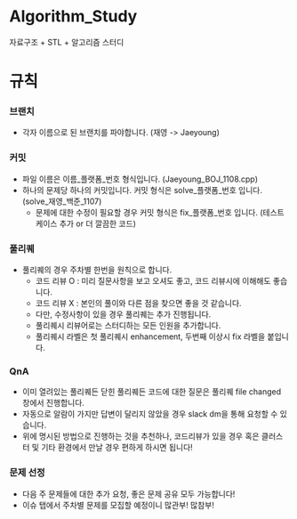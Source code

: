 # Algorithm_Study
자료구조 + STL + 알고리즘 스터디

# 규칙
### 브랜치
- 각자 이름으로 된 브랜치를 파야합니다. (재영 -> Jaeyoung)

### 커밋
- 파일 이름은 이름_플랫폼_번호 형식입니다. (Jaeyoung_BOJ_1108.cpp)
- 하나의 문제당 하나의 커밋입니다. 커밋 형식은 solve_플랫폼_번호 입니다. (solve_재영_백준_1107)
   - 문제에 대한 수정이 필요할 경우 커밋 형식은 fix_플랫폼_번호 입니다. (테스트케이스 추가 or 더 깔끔한 코드)

### 풀리퀘
- 풀리퀘의 경우 주차별 한번을 원칙으로 합니다.
  - 코드 리뷰 O : 미리 질문사항을 보고 오셔도 좋고, 코드 리뷰시에 이해해도 좋습니다.
  - 코드 리뷰 X : 본인의 풀이와 다른 점을 찾으면 좋을 것 같습니다.
  - 다만, 수정사항이 있을 경우 풀리퀘는 추가 진행됩니다.
  - 풀리퀘시 리뷰어로는 스터디하는 모든 인원을 추가합니다.
  - 풀리퀘시 라벨은 첫 풀리퀘시 enhancement, 두번째 이상시 fix 라벨을 붙입니다.
 
### QnA
- 이미 열려있는 풀리퀘든 닫힌 풀리퀘든 코드에 대한 질문은 풀리퀘 file changed 창에서 진행합니다.
- 자동으로 알람이 가지만 답변이 달리지 않았을 경우 slack dm을 통해 요청할 수 있습니다.
- 위에 명시된 방법으로 진행하는 것을 추천하나, 코드리뷰가 있을 경우 혹은 클러스터 및 기타 환경에서 만날 경우 편하게 하시면 됩니다!

### 문제 선정
- 다음 주 문제들에 대한 추가 요청, 좋은 문제 공유 모두 가능합니다!
- 이슈 탭에서 주차별 문제를 모집할 예정이니 많관부! 많참부!
